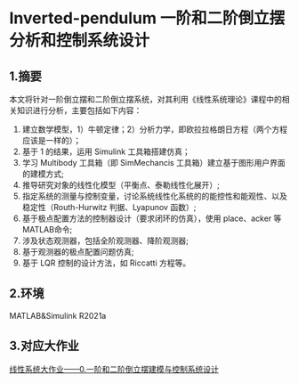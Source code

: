 # Inverted-pendulum 一阶和二阶倒立摆分析和控制系统设计

## 1.摘要
本文将针对一阶倒立摆和二阶倒立摆系统，对其利用《线性系统理论》课程中的相关知识进行分析，主要包括如下内容：
1. 建立数学模型，1）牛顿定律；2）分析力学，即欧拉拉格朗日方程（两个方程应该是一样的）；
2. 基于 1 的结果，运用 Simulink 工具箱搭建仿真；
3. 学习 Multibody 工具箱（即 SimMechancis 工具箱）建立基于图形用户界面的建模方式;
4. 推导研究对象的线性化模型（平衡点、泰勒线性化展开）;
5. 指定系统的测量与控制变量，讨论系统线性化系统的的能控性和能观性、以及稳定性（Routh-Hurwitz 判据、Lyapunov 函数）;
6. 基于极点配置方法的控制器设计（要求闭环的仿真），使用 place、acker 等 MATLAB命令;
7. 涉及状态观测器，包括全阶观测器、降阶观测器;
8. 基于观测器的极点配置问题仿真;
9. 基于 LQR 控制的设计方法，如 Riccatti 方程等。

## 2.环境
MATLAB&Simulink R2021a

## 3.对应大作业
[线性系统大作业——0.一阶和二阶倒立摆建模与控制系统设计](https://blog.csdn.net/qq_42731705/article/details/122465032)
